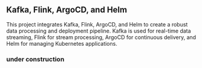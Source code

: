 ## Kafka, Flink, ArgoCD, and Helm

This project integrates Kafka, Flink, ArgoCD, and Helm to create a robust data processing and deployment pipeline. Kafka is used for real-time data streaming, Flink for stream processing, ArgoCD for continuous delivery, and Helm for managing Kubernetes applications.

### under construction
